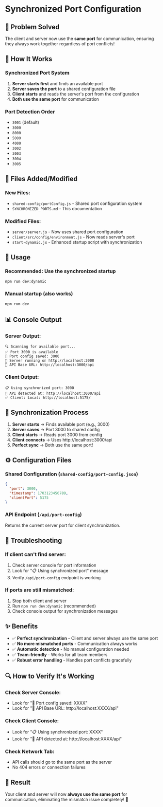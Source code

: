 # Synchronized Port Configuration

## 🎯 **Problem Solved**
The client and server now use the **same port** for communication, ensuring they always work together regardless of port conflicts!

## 🔧 **How It Works**

### **Synchronized Port System**
1. **Server starts first** and finds an available port
2. **Server saves the port** to a shared configuration file
3. **Client starts** and reads the server's port from the configuration
4. **Both use the same port** for communication

### **Port Detection Order**
- `3001` (default)
- `3000`
- `8000`
- `5000`
- `4000`
- `3002`
- `3003`
- `3004`
- `3005`

## 📁 **Files Added/Modified**

### **New Files:**
- `shared-config/portConfig.js` - Shared port configuration system
- `SYNCHRONIZED_PORTS.md` - This documentation

### **Modified Files:**
- `server/server.js` - Now uses shared port configuration
- `client/src/config/environment.js` - Now reads server's port
- `start-dynamic.js` - Enhanced startup script with synchronization

## 🚀 **Usage**

### **Recommended: Use the synchronized startup**
```bash
npm run dev:dynamic
```

### **Manual startup (also works)**
```bash
npm run dev
```

## 📊 **Console Output**

### **Server Output:**
```
🔍 Scanning for available port...
✅ Port 3000 is available
📝 Port config saved: 3000
🚀 Server running on http://localhost:3000
🔗 API Base URL: http://localhost:3000/api
```

### **Client Output:**
```
📋 Using synchronized port: 3000
🔗 API detected at: http://localhost:3000/api
✅ Client: Local: http://localhost:5175/
```

## 🔄 **Synchronization Process**

1. **Server starts** → Finds available port (e.g., 3000)
2. **Server saves** → Port 3000 to shared config
3. **Client starts** → Reads port 3000 from config
4. **Client connects** → Uses http://localhost:3000/api
5. **Perfect sync** → Both use the same port!

## ⚙️ **Configuration Files**

### **Shared Configuration** (`shared-config/port-config.json`)
```json
{
  "port": 3000,
  "timestamp": 1703123456789,
  "clientPort": 5175
}
```

### **API Endpoint** (`/api/port-config`)
Returns the current server port for client synchronization.

## 🐛 **Troubleshooting**

### **If client can't find server:**
1. Check server console for port information
2. Look for "📋 Using synchronized port" message
3. Verify `/api/port-config` endpoint is working

### **If ports are still mismatched:**
1. Stop both client and server
2. Run `npm run dev:dynamic` (recommended)
3. Check console output for synchronization messages

## ✨ **Benefits**

- ✅ **Perfect synchronization** - Client and server always use the same port
- ✅ **No more mismatched ports** - Communication always works
- ✅ **Automatic detection** - No manual configuration needed
- ✅ **Team-friendly** - Works for all team members
- ✅ **Robust error handling** - Handles port conflicts gracefully

## 🔍 **How to Verify It's Working**

### **Check Server Console:**
- Look for "📝 Port config saved: XXXX"
- Look for "🔗 API Base URL: http://localhost:XXXX/api"

### **Check Client Console:**
- Look for "📋 Using synchronized port: XXXX"
- Look for "🔗 API detected at: http://localhost:XXXX/api"

### **Check Network Tab:**
- API calls should go to the same port as the server
- No 404 errors or connection failures

## 🎉 **Result**

Your client and server will now **always use the same port** for communication, eliminating the mismatch issue completely! 🚀
